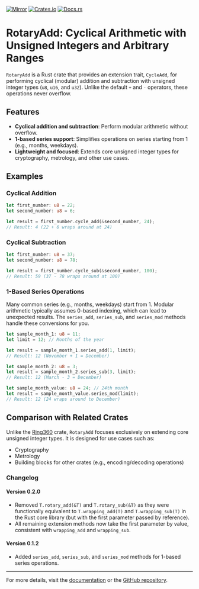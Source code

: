 [![Mirror](https://img.shields.io/badge/mirror-github-blue)](https://github.com/neilg63/rotary-add)
[![Crates.io](https://img.shields.io/crates/v/rotary-add.svg)](https://crates.io/crates/rotary-add)
[![Docs.rs](https://docs.rs/rotary-add/badge.svg)](https://docs.rs/rotary-add)

# RotaryAdd: Cyclical Arithmetic with Unsigned Integers and Arbitrary Ranges

`RotaryAdd` is a Rust crate that provides an extension trait, `CycleAdd`, for performing cyclical (modular) addition and subtraction with unsigned integer types (`u8`, `u16`, and `u32`). Unlike the default `+` and `-` operators, these operations never overflow.

## Features

- **Cyclical addition and subtraction**: Perform modular arithmetic without overflow.
- **1-based series support**: Simplifies operations on series starting from 1 (e.g., months, weekdays).
- **Lightweight and focused**: Extends core unsigned integer types for cryptography, metrology, and other use cases.

## Examples

### Cyclical Addition
```rust
let first_number: u8 = 22;
let second_number: u8 = 6;

let result = first_number.cycle_add(&second_number, 24);
// Result: 4 (22 + 6 wraps around at 24)
```

### Cyclical Subtraction
```rust
let first_number: u8 = 37;
let second_number: u8 = 78;

let result = first_number.cycle_sub(&second_number, 100);
// Result: 59 (37 - 78 wraps around at 100)
```

### 1-Based Series Operations
Many common series (e.g., months, weekdays) start from 1. Modular arithmetic typically assumes 0-based indexing, which can lead to unexpected results. The `series_add`, `series_sub`, and `series_mod` methods handle these conversions for you.

```rust
let sample_month_1: u8 = 11;
let limit = 12; // Months of the year

let result = sample_month_1.series_add(1, limit);
// Result: 12 (November + 1 = December)

let sample_month_2: u8 = 3;
let result = sample_month_2.series_sub(3, limit);
// Result: 12 (March - 3 = December)

let sample_month_value: u8 = 24; // 24th month
let result = sample_month_value.series_mod(limit);
// Result: 12 (24 wraps around to December)
```

## Comparison with Related Crates

Unlike the [Ring360](https://crates.io/crates/ring360) crate, `RotaryAdd` focuses exclusively on extending core unsigned integer types. It is designed for use cases such as:

- Cryptography
- Metrology
- Building blocks for other crates (e.g., encoding/decoding operations)

### Changelog

#### Version 0.2.0
- Removed `T.rotary_add(&T)` and `T.rotary_sub(&T)` as they were functionally equivalent to `T.wrapping_add(T)` and `T.wrapping_sub(T)` in the Rust core library (but with the first parameter passed by reference).
- All remaining extension methods now take the first parameter by value, consistent with `wrapping_add` and `wrapping_sub`.

#### Version 0.1.2
- Added `series_add`, `series_sub`, and `series_mod` methods for 1-based series operations.

---

For more details, visit the [documentation](https://docs.rs/rotary-add) or the [GitHub repository](https://github.com/neilg63/rotary-add).